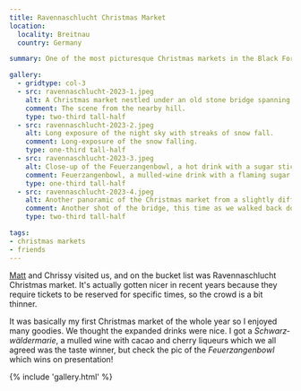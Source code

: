 ```yaml
---
title: Ravennaschlucht Christmas Market
location:
  locality: Breitnau
  country: Germany

summary: One of the most picturesque Christmas markets in the Black Forest.

gallery:
  - gridtype: col-3
  - src: ravennaschlucht-2023-1.jpeg
    alt: A Christmas market nestled under an old stone bridge spanning a valley, with everything lit up in blue floodlights.
    comment: The scene from the nearby hill.
    type: two-third tall-half
  - src: ravennaschlucht-2023-2.jpeg
    alt: Long exposure of the night sky with streaks of snow fall.
    comment: Long-exposure of the snow falling.
    type: one-third tall-half
  - src: ravennaschlucht-2023-3.jpeg
    alt: Close-up of the Feuerzangenbowl, a hot drink with a sugar stick on top which has been set on fire. There is a deep blue flame coming off of the sugar.
    comment: Feuerzangenbowl, a mulled-wine drink with a flaming sugar stick.
    type: one-third tall-half
  - src: ravennaschlucht-2023-4.jpeg
    alt: Another panoramic of the Christmas market from a slightly different angle and it is now lit up with pink. A large Christmas tree with white lights is visible in the background.
    comment: Another shot of the bridge, this time as we walked back down the hill. The big tree is visible in this one.
    type: two-third tall-half

tags:
- christmas markets
- friends
---
```


[Matt](https://matthewgrill.com) and Chrissy visited us, and on the bucket list was Ravennaschlucht Christmas market. It's actually gotten nicer in recent years because they require tickets to be reserved for specific times, so the crowd is a bit thinner.

It was basically my first Christmas market of the whole year so I enjoyed many goodies. We thought the expanded drinks were nice. I got a <em lang="de">Schwarzwäldermarie</em>, a mulled wine with cacao and cherry liqueurs which we all agreed was the taste winner, but check the pic of the <em lang="de">Feuerzangenbowl</em> which wins on presentation!

{% include 'gallery.html' %}
